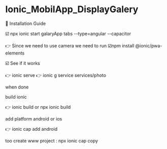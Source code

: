 # Ionic_MobilApp_DisplayGalery

 📌 Installation Guide

☑️ npx ionic start galaryApp tabs --type=angular --capacitor

👉 Since we need to use camera we need to run 
   ☑️npm install @ionic/pwa-elements


☑️ See if it works

👉  ionic serve
👉  ionic g service services/photo

when done 

build ionic 

👉 ionic build or npx ionic build


add platform android or ios

👉 ionic cap add android 

too create www project  : npx ionic cap copy